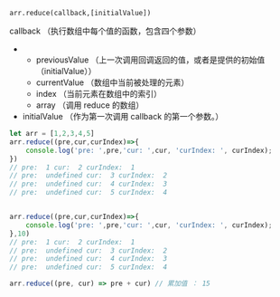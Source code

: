 `arr.reduce(callback,[initialValue])`

callback （执行数组中每个值的函数，包含四个参数）

* * previousValue （上一次调用回调返回的值，或者是提供的初始值（initialValue））
  * currentValue （数组中当前被处理的元素）
  * index （当前元素在数组中的索引）
  * array （调用 reduce 的数组）
* initialValue （作为第一次调用 callback 的第一个参数。）

```js
let arr = [1,2,3,4,5]
arr.reduce((pre,cur,curIndex)=>{
    console.log('pre: ',pre,'cur: ',cur, 'curIndex: ', curIndex);
})
// pre:  1 cur:  2 curIndex:  1
// pre:  undefined cur:  3 curIndex:  2
// pre:  undefined cur:  4 curIndex:  3
// pre:  undefined cur:  5 curIndex:  4


arr.reduce((pre,cur,curIndex)=>{
    console.log('pre: ',pre,'cur: ',cur, 'curIndex: ', curIndex);
},10)
// pre:  1 cur:  2 curIndex:  1
// pre:  undefined cur:  3 curIndex:  2
// pre:  undefined cur:  4 curIndex:  3
// pre:  undefined cur:  5 curIndex:  4

arr.reduce((pre, cur) => pre + cur) // 累加值 ： 15
```



